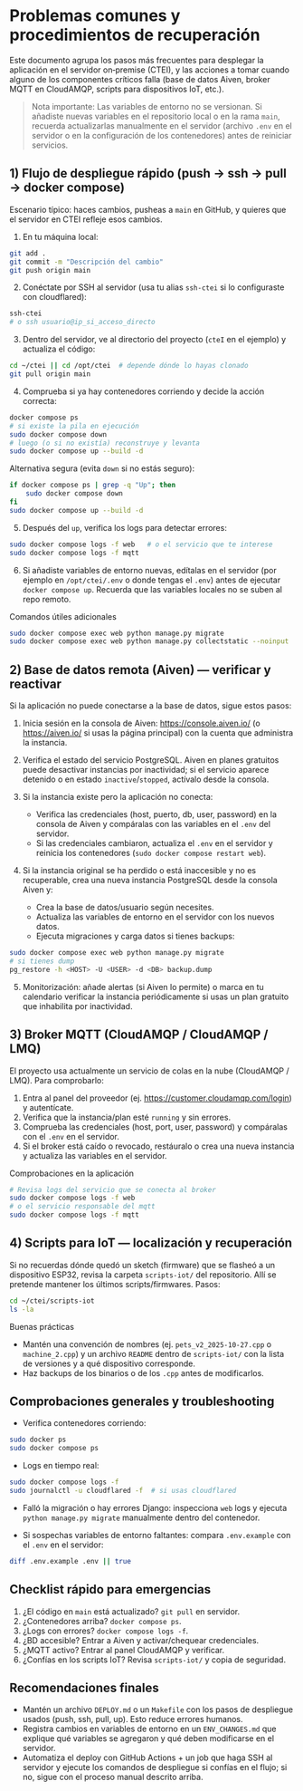 
# Problemas comunes y procedimientos de recuperación

Este documento agrupa los pasos más frecuentes para desplegar la aplicación en el servidor on‑premise (CTEI), y las acciones a tomar cuando alguno de los componentes críticos falla (base de datos Aiven, broker MQTT en CloudAMQP, scripts para dispositivos IoT, etc.).

> Nota importante: Las variables de entorno no se versionan. Si añadiste nuevas variables en el repositorio local o en la rama `main`, recuerda actualizarlas manualmente en el servidor (archivo `.env` en el servidor o en la configuración de los contenedores) antes de reiniciar servicios.

## 1) Flujo de despliegue rápido (push -> ssh -> pull -> docker compose)

Escenario típico: haces cambios, pusheas a `main` en GitHub, y quieres que el servidor en CTEI refleje esos cambios.

1. En tu máquina local:

```bash
git add .
git commit -m "Descripción del cambio"
git push origin main
```

2. Conéctate por SSH al servidor (usa tu alias `ssh-ctei` si lo configuraste con cloudflared):

```bash
ssh-ctei
# o ssh usuario@ip_si_acceso_directo
```

3. Dentro del servidor, ve al directorio del proyecto (`cteI` en el ejemplo) y actualiza el código:

```bash
cd ~/ctei || cd /opt/ctei  # depende dónde lo hayas clonado
git pull origin main
```

4. Comprueba si ya hay contenedores corriendo y decide la acción correcta:

```bash
docker compose ps
# si existe la pila en ejecución
sudo docker compose down
# luego (o si no existía) reconstruye y levanta
sudo docker compose up --build -d
```

Alternativa segura (evita `down` si no estás seguro):

```bash
if docker compose ps | grep -q "Up"; then
	sudo docker compose down
fi
sudo docker compose up --build -d
```

5. Después del `up`, verifica los logs para detectar errores:

```bash
sudo docker compose logs -f web   # o el servicio que te interese
sudo docker compose logs -f mqtt
```

6. Si añadiste variables de entorno nuevas, edítalas en el servidor (por ejemplo en `/opt/ctei/.env` o donde tengas el `.env`) antes de ejecutar `docker compose up`. Recuerda que las variables locales no se suben al repo remoto.

Comandos útiles adicionales

```bash
sudo docker compose exec web python manage.py migrate
sudo docker compose exec web python manage.py collectstatic --noinput
```

## 2) Base de datos remota (Aiven) — verificar y reactivar

Si la aplicación no puede conectarse a la base de datos, sigue estos pasos:

1. Inicia sesión en la consola de Aiven: https://console.aiven.io/ (o https://aiven.io/ si usas la página principal) con la cuenta que administra la instancia.
2. Verifica el estado del servicio PostgreSQL. Aiven en planes gratuitos puede desactivar instancias por inactividad; si el servicio aparece detenido o en estado `inactive`/`stopped`, actívalo desde la consola.
3. Si la instancia existe pero la aplicación no conecta:

	- Verifica las credenciales (host, puerto, db, user, password) en la consola de Aiven y compáralas con las variables en el `.env` del servidor.
	- Si las credenciales cambiaron, actualiza el `.env` en el servidor y reinicia los contenedores (`sudo docker compose restart web`).

4. Si la instancia original se ha perdido o está inaccesible y no es recuperable, crea una nueva instancia PostgreSQL desde la consola Aiven y:

	- Crea la base de datos/usuario según necesites.
	- Actualiza las variables de entorno en el servidor con los nuevos datos.
	- Ejecuta migraciones y carga datos si tienes backups:

```bash
sudo docker compose exec web python manage.py migrate
# si tienes dump
pg_restore -h <HOST> -U <USER> -d <DB> backup.dump
```

5. Monitorización: añade alertas (si Aiven lo permite) o marca en tu calendario verificar la instancia periódicamente si usas un plan gratuito que inhabilita por inactividad.

## 3) Broker MQTT (CloudAMQP / CloudAMQP / LMQ)

El proyecto usa actualmente un servicio de colas en la nube (CloudAMQP / LMQ). Para comprobarlo:

1. Entra al panel del proveedor (ej. https://customer.cloudamqp.com/login) y autentícate.
2. Verifica que la instancia/plan esté `running` y sin errores.
3. Comprueba las credenciales (host, port, user, password) y compáralas con el `.env` en el servidor.
4. Si el broker está caído o revocado, restáuralo o crea una nueva instancia y actualiza las variables en el servidor.

Comprobaciones en la aplicación

```bash
# Revisa logs del servicio que se conecta al broker
sudo docker compose logs -f web
# o el servicio responsable del mqtt
sudo docker compose logs -f mqtt
```

## 4) Scripts para IoT — localización y recuperación

Si no recuerdas dónde quedó un sketch (firmware) que se flasheó a un dispositivo ESP32, revisa la carpeta `scripts-iot/` del repositorio. Allí se pretende mantener los últimos scripts/firmwares. Pasos:

```bash
cd ~/ctei/scripts-iot
ls -la
```

Buenas prácticas

- Mantén una convención de nombres (ej. `pets_v2_2025-10-27.cpp` o `machine_2.cpp`) y un archivo `README` dentro de `scripts-iot/` con la lista de versiones y a qué dispositivo corresponde.
- Haz backups de los binarios o de los `.cpp` antes de modificarlos.

## Comprobaciones generales y troubleshooting

- Verifica contenedores corriendo:

```bash
sudo docker ps
sudo docker compose ps
```

- Logs en tiempo real:

```bash
sudo docker compose logs -f
sudo journalctl -u cloudflared -f  # si usas cloudflared
```

- Falló la migración o hay errores Django: inspecciona `web` logs y ejecuta `python manage.py migrate` manualmente dentro del contenedor.

- Si sospechas variables de entorno faltantes: compara `.env.example` con el `.env` en el servidor:

```bash
diff .env.example .env || true
```

## Checklist rápido para emergencias

1. ¿El código en `main` está actualizado? `git pull` en servidor.
2. ¿Contenedores arriba? `docker compose ps`.
3. ¿Logs con errores? `docker compose logs -f`.
4. ¿BD accesible? Entrar a Aiven y activar/chequear credenciales.
5. ¿MQTT activo? Entrar al panel CloudAMQP y verificar.
6. ¿Confías en los scripts IoT? Revisa `scripts-iot/` y copia de seguridad.

## Recomendaciones finales

- Mantén un archivo `DEPLOY.md` o un `Makefile` con los pasos de despliegue usados (push, ssh, pull, up). Esto reduce errores humanos.
- Registra cambios en variables de entorno en un `ENV_CHANGES.md` que explique qué variables se agregaron y qué deben modificarse en el servidor.
- Automatiza el deploy con GitHub Actions + un job que haga SSH al servidor y ejecute los comandos de despliegue si confías en el flujo; si no, sigue con el proceso manual descrito arriba.

